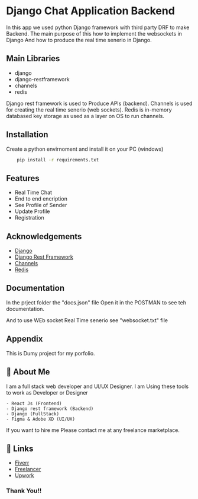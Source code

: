 
# Django Chat Application Backend

In this app we used python Django framework with third party 
DRF to make Backend. The main purpose of this how to
implement the websockets in Django And how to produce the 
real time senerio in Django.

## Main Libraries

- django
- django-restframework
- channels
- redis


Django rest framework is used to Produce APIs (backend).
Channels is used for creating the real time senerio (web sockets). Redis is in-memory databased key storage as used as a layer on OS to run channels.

## Installation

Create a python envirnoment and install it on your PC (windows)

```bash
    pip install -r requirements.txt
```

## Features

- Real Time Chat 
- End to end encription
- See Profile of Sender
- Update Profile
- Registration

## Acknowledgements

 - [Django](https://www.djangoproject.com/)
 - [Django Rest Framework](https://www.django-rest-framework.org/)
 - [Channels](https://channels.readthedocs.io/en/stable/)
 - [Redis](https://redis.io)


## Documentation

In the prject folder the "docs.json" file Open it in the POSTMAN to see teh documentation.

And to use WEb socket Real Time senerio see "websocket.txt" file

## Appendix

This is Dumy project for my porfolio. 




## 🚀 About Me
I am a full stack web developer and UI/UX Designer.
I am Using these tools to work as Developer or Designer

    - React Js (Frontend)
    - Django rest framework (Backend)
    - Django (FullStack)
    - Figma & Adobe XD (UI/UX)

If you want to hire me Please contact me at any freelance marketplace.

## 🔗 Links

- [Fiverr](https://www.fiverr.com/users/markhorworker)
- [Freelancer](https://www.freelancer.com/u/markhorworker)
- [Upwork](https://www.upwork.com/freelancers/~01554bb98da4f7ad0f)


### Thank You!!

